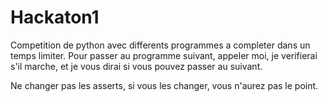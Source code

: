 # Hackaton1
Competition de python avec differents programmes a completer dans un temps limiter.
Pour passer au programme suivant, appeler moi, je verifierai s'il marche, et je vous dirai si vous pouvez passer au suivant.

Ne changer pas les asserts, si vous les changer, vous n'aurez pas le point.